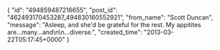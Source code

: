  {
   "id": "494859487216655",
   "post_id": "462493170453287_494830160552921",
   "from_name": "Scott Duncan",
   "message": "Asleep, and she'd be grateful for the rest. My appitites are...many...and\n\n...diverse.",
   "created_time": "2013-03-22T05:17:45+0000"
 }
